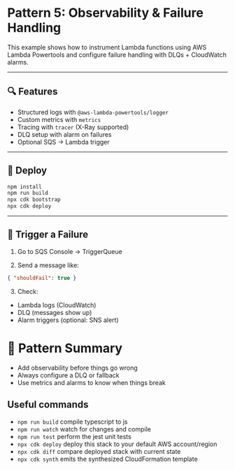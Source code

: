 #  Pattern 5: Observability & Failure Handling

This example shows how to instrument Lambda functions using AWS Lambda Powertools and configure failure handling with DLQs + CloudWatch alarms.

---

## 🔍 Features

- Structured logs with `@aws-lambda-powertools/logger`
- Custom metrics with `metrics`
- Tracing with `tracer` (X-Ray supported)
- DLQ setup with alarm on failures
- Optional SQS → Lambda trigger

---

## 🚀 Deploy

```bash
npm install
npm run build
npx cdk bootstrap
npx cdk deploy
```
---

## 🧪 Trigger a Failure
1. Go to SQS Console → TriggerQueue

2. Send a message like:
```json
{ "shouldFail": true }
```

3. Check:
* Lambda logs (CloudWatch)
* DLQ (messages show up)
* Alarm triggers (optional: SNS alert)

# 🧠 Pattern Summary
* Add observability before things go wrong
* Always configure a DLQ or fallback
* Use metrics and alarms to know when things break

## Useful commands

* `npm run build`   compile typescript to js
* `npm run watch`   watch for changes and compile
* `npm run test`    perform the jest unit tests
* `npx cdk deploy`  deploy this stack to your default AWS account/region
* `npx cdk diff`    compare deployed stack with current state
* `npx cdk synth`   emits the synthesized CloudFormation template
